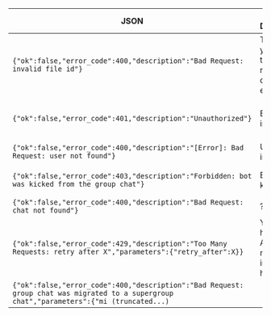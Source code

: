 | JSON         | Human Description| Action needed?    |
|--------------|------------------|-------------------|
|`{"ok":false,"error_code":400,"description":"Bad Request: invalid file id"}`| The file id you are trying to retrieve doesn't exist|Try to call getFile before downloading|
|`{"ok":false,"error_code":401,"description":"Unauthorized"}`|Bot token is incorrect|Correct your bot token and try again|
|`{"ok":false,"error_code":400,"description":"[Error]: Bad Request: user not found"}`|User_id is incorrect|Correct user_id|
|`{"ok":false,"error_code":403,"description":"Forbidden: bot was kicked from the group chat"}`|Bot was kicked|Delete chat_id on your side|
|`{"ok":false,"error_code":400,"description":"Bad Request: chat not found"}`|?|?|
|`{"ok":false,"error_code":429,"description":"Too Many Requests: retry after X","parameters":{"retry_after":X}}`|You are hitting the API limit, more information here||
|`{"ok":false,"error_code":400,"description":"Bad Request: group chat was migrated to a supergroup chat","parameters":{"mi (truncated...)`|||
